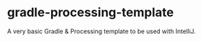 # gradle-processing-template
A very basic Gradle &amp; Processing template to be used with IntelliJ.
